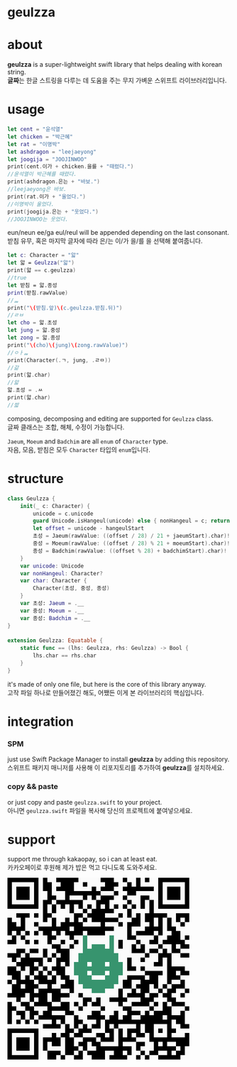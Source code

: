 # geulzza
# about
**geulzza** is a super-lightweight swift library that helps dealing with korean string.  
**글짜**는 한글 스트링을 다루는 데 도움을 주는 무지 가벼운 스위프트 라이브러리입니다.  

# usage
```swift
let cent = "윤석열"
let chicken = "박근혜"
let rat = "이명박"
let ashdragon = "leejaeyong"
let joogija = "JOOJINWOO"
print(cent.이가 + chicken.을를 + "때렸다.")
//윤석열이 박근혜를 때렸다.
print(ashdragon.은는 + "바보.")
//leejaeyong은 바보.
print(rat.이가 + "울었다.")
//이명박이 울었다.
print(joogija.은는 + "웃었다.")
//JOOJINWOO는 웃었다.
```
eun/neun ee/ga eul/reul will be appended depending on the last consonant.  
받침 유무, 혹은 마지막 글자에 따라 은/는 이/가 을/를 을 선택해 붙여줍니다.  

```swift
let c: Character = "앏"
let 앏 = Geulzza("앏")
print(앏 == c.geulzza)
//true
let 받침 = 앏.종성
print(받침.rawValue)
//ᆲ
print("\(받침.앞)\(c.geulzza.받침.뒤)")
//ㄹㅂ
let cho = 앏.초성
let jung = 앏.중성
let zong = 앏.종성
print("\(cho)\(jung)\(zong.rawValue)")
//ㅇㅏᆲ
print(Character(.ㄱ, jung, .ㄹㅁ))
//갊
print(앏.char)
//앏
앏.초성 = .ㅆ
print(앏.char)
//쌃
```
composing, decomposing and editing are supported for `Geulzza` class.  
글짜 클래스는 조합, 해체, 수정이 가능합니다.  

`Jaeum`, `Moeum` and `Badchim` are all `enum` of `Character` type.  
자음, 모음, 받침은 모두 `Character` 타입의 `enum`입니다.  

# structure
```swift
class Geulzza {
    init(_ c: Character) {
        unicode = c.unicode
        guard Unicode.isHangeul(unicode) else { nonHangeul = c; return }
        let offset = unicode - hangeulStart
        초성 = Jaeum(rawValue: ((offset / 28) / 21 + jaeumStart).char)!
        중성 = Moeum(rawValue: ((offset / 28) % 21 + moeumStart).char)!
        종성 = Badchim(rawValue: ((offset % 28) + badchimStart).char)!
    }
    var unicode: Unicode
    var nonHangeul: Character?
    var char: Character {
        Character(초성, 중성, 종성)
    }
    var 초성: Jaeum = .__
    var 중성: Moeum = .__
    var 종성: Badchim = .__
}

extension Geulzza: Equatable {
    static func == (lhs: Geulzza, rhs: Geulzza) -> Bool {
        lhs.char == rhs.char
    }
}
```
it's made of only one file, but here is the core of this library anyway.  
고작 파일 하나로 만들어졌긴 해도, 어쨌든 이게 본 라이브러리의 핵심입니다.  

# integration
### SPM
just use Swift Package Manager to install **geulzza** by adding this repository.
스위프트 패키지 매니저를 사용해 이 리포지토리를 추가하여 **geulzza**를 설치하세요.
### copy && paste
or just copy and paste `geulzza.swift` to your project.  
아니면 `geulzza.swift` 파일을 복사해 당신의 프로젝트에 붙여넣으세요.

# support
support me through kakaopay, so i can at least eat.  
카카오페이로 후원해 제가 밥은 먹고 다니도록 도와주세요.  

![kakaopay qr code](https://github.com/eastriverlee/support/blob/main/kakaopay.png?raw=true)
